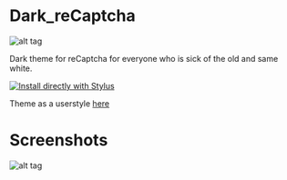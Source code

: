 # Dark_reCaptcha
![alt tag](https://s14.postimg.org/wexnixwo1/captcha2.png)

Dark theme for reCaptcha for everyone who is sick of the old and same white.

[![Install directly with Stylus](https://img.shields.io/badge/Install%20directly%20with-Stylus-238b8b.svg)](https://rawgit.com/tkosamja/stylish-themes/master/reCaptcha/reCaptcha.user.css)

Theme as a userstyle [here](https://userstyles.org/styles/153473/dark-recaptcha)

# Screenshots

![alt tag](https://s14.postimg.org/k1ktc5hb5/Screenshot_from_2017-12-29_15-15-01.png)
